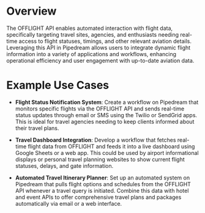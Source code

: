 # Overview

The OFFLIGHT API enables automated interaction with flight data, specifically targeting travel sites, agencies, and enthusiasts needing real-time access to flight statuses, timings, and other relevant aviation details. Leveraging this API in Pipedream allows users to integrate dynamic flight information into a variety of applications and workflows, enhancing operational efficiency and user engagement with up-to-date aviation data.

# Example Use Cases

- **Flight Status Notification System**: Create a workflow on Pipedream that monitors specific flights via the OFFLIGHT API and sends real-time status updates through email or SMS using the Twilio or SendGrid apps. This is ideal for travel agencies needing to keep clients informed about their travel plans.

- **Travel Dashboard Integration**: Develop a workflow that fetches real-time flight data from OFFLIGHT and feeds it into a live dashboard using Google Sheets or a web app. This could be used by airport informational displays or personal travel planning websites to show current flight statuses, delays, and gate information.

- **Automated Travel Itinerary Planner**: Set up an automated system on Pipedream that pulls flight options and schedules from the OFFLIGHT API whenever a travel query is initiated. Combine this data with hotel and event APIs to offer comprehensive travel plans and packages automatically via email or a web interface.

